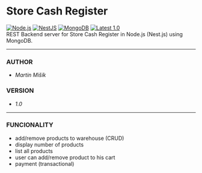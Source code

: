 # Store Cash Register

[![Node.js](https://img.shields.io/badge/Node.js-43853D?style=flat-square&logo=node.js&logoColor=white)](https://nodejs.org/en/)
[![NestJS](https://img.shields.io/badge/NestJS-%23E0234E.svg?style=flat-square&logo=nestjs&logoColor=white)](https://nestjs.com/)
[![MongoDB](https://img.shields.io/badge/MongoDB-4EA94B?style=flat-square&logo=mongodb&logoColor=white)](https://www.mongodb.com/)
[![Latest 1.0](https://img.shields.io/badge/latest-v1.0-red.svg?style=flat-square)](https://github.com/proheap/store-cash-register-backend/)  
REST Backend server for Store Cash Register in Node.js (Nest.js) using MongoDB.

---

### AUTHOR

- _Martin Mišík_

### VERSION

- _1.0_

---

### FUNCIONALITY

- add/remove products to warehouse (CRUD)
- display number of products
- list all products
- user can add/remove product to his cart
- payment (transactional)
